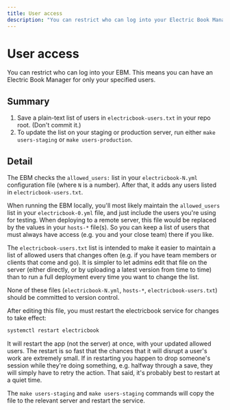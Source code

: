 ```yaml
---
title: User access
description: "You can restrict who can log into your Electric Book Manager, for only your specified users."
---
```


# User access

You can restrict who can log into your EBM. This means you can have an Electric Book Manager for only your specified users.

## Summary

1. Save a plain-text list of users in `electricbook-users.txt` in your repo root. (Don't commit it.)
2. To update the list on your staging or production server, run either `make users-staging` or `make users-production`.

## Detail

The EBM checks the `allowed_users:`  list in your `electricbook-N.yml` configuration file (where `N` is a number). After that, it adds any users listed in `electricbook-users.txt`.

When running the EBM locally, you'll most likely maintain the `allowed_users` list in your `electricbook-0.yml` file, and just include the users you're using for testing. When deploying to a remote server, this file would be replaced by the values in your `hosts-*` file(s). So you can keep a list of users that must always have access (e.g. you and your close team) there if you like.

The `electricbook-users.txt` list is intended to make it easier to maintain a list of allowed users that changes often (e.g. if you have team members or clients that come and go). It is simpler to let admins edit that file on the server (either directly, or by uploading a latest version from time to time) than to run a full deployment every time you want to change the list.

None of these files (`electricbook-N.yml`, `hosts-*`, `electricbook-users.txt`) should be committed to version control.

After editing this file, you must restart the electricbook service for changes to take effect:

``` sh
systemctl restart electricbook
```

It will restart the app (not the server) at once, with your updated allowed users. The restart is so fast that the chances that it will disrupt a user's work are extremely small. If in restarting you happen to drop someone's session while they're doing something, e.g. halfway through a save, they will simply have to retry the action. That said, it's probably best to restart at a quiet time. 

The `make users-staging` and `make users-staging` commands will copy the file to the relevant server and restart the service.
